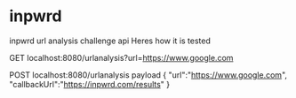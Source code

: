 # inpwrd
inpwrd url analysis challenge api
Heres how it is tested

GET localhost:8080/urlanalysis?url=https://www.google.com

POST localhost:8080/urlanalysis
payload 
{
	"url":"https://www.google.com",
	"callbackUrl":"https://inpwrd.com/results"
}

